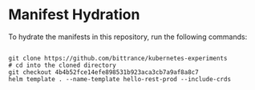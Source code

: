 
# Manifest Hydration

To hydrate the manifests in this repository, run the following commands:

```shell

git clone https://github.com/bittrance/kubernetes-experiments
# cd into the cloned directory
git checkout 4b4b52fce14efe898531b923aca3cb7a9af8a8c7
helm template . --name-template hello-rest-prod --include-crds
```